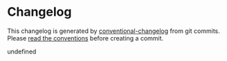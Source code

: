 # Changelog

This changelog is generated by [conventional-changelog](https://www.npmjs.com/package/conventional-changelog) from git commits.  
Please [read the conventions](https://github.com/ajoslin/conventional-changelog/blob/master/CONVENTIONS.md) before creating a commit.

undefined